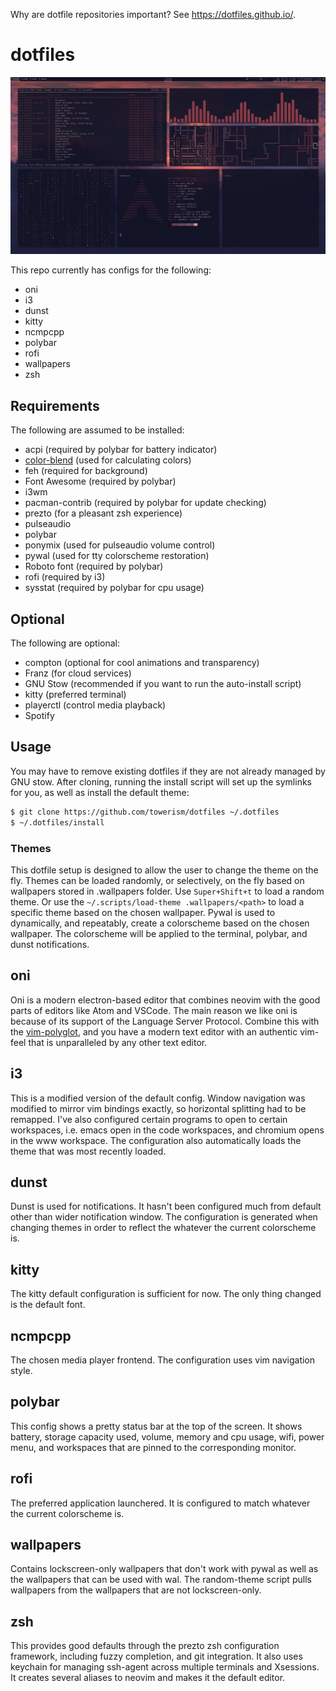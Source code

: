 Why are dotfile repositories important? See https://dotfiles.github.io/.

# dotfiles

![alt text](screenshots/elias-forest-theme.png "screenshot")

This repo currently has configs for the following:

- oni
- i3
- dunst
- kitty
- ncmpcpp
- polybar
- rofi
- wallpapers
- zsh

## Requirements

The following are assumed to be installed:

- acpi (required by polybar for battery indicator)
- [color-blend](https://www.github.com/towerism/color-blend) (used for calculating colors)
- feh (required for background)
- Font Awesome (required by polybar)
- i3wm
- pacman-contrib (required by polybar for update checking)
- prezto (for a pleasant zsh experience)
- pulseaudio
- polybar
- ponymix (used for pulseaudio volume control)
- pywal (used for tty colorscheme restoration)
- Roboto font (required by polybar)
- rofi (required by i3)
- sysstat (required by polybar for cpu usage)

## Optional

The following are optional:

- compton (optional for cool animations and transparency)
- Franz (for cloud services)
- GNU Stow (recommended if you want to run the auto-install script)
- kitty (preferred terminal)
- playerctl (control media playback)
- Spotify

## Usage

You may have to remove existing dotfiles if they are not already managed by GNU
stow. After cloning, running the install script will set up the symlinks for
you, as well as install the default theme:

``` bash
$ git clone https://github.com/towerism/dotfiles ~/.dotfiles
$ ~/.dotfiles/install
```

### Themes

This dotfile setup is designed to allow the user to change the theme on the fly.
Themes can be loaded randomly, or selectively, on the fly based on wallpapers
stored in .wallpapers folder. Use `Super+Shift+t` to load a random theme. Or use
the `~/.scripts/load-theme .wallpapers/<path>` to load a specific theme based
on the chosen wallpaper. Pywal is used to dynamically, and repeatably, create a
colorscheme based on the chosen wallpaper. The colorscheme will be applied to the
terminal, polybar, and dunst notifications.

## oni

Oni is a modern electron-based editor that combines neovim with the good parts of
editors like Atom and VSCode. The main reason we like oni is because of its support
of the Language Server Protocol. Combine this with the 
[vim-polyglot](https://www.github.com/sheerun/vim-polyglot), and you have a modern
text editor with an authentic vim-feel that is unparalleled by any other text editor.

## i3

This is a modified version of the default config. Window navigation was modified
to mirror vim bindings exactly, so horizontal splitting had to be remapped. I've
also configured certain programs to open to certain workspaces, i.e. emacs open
in the code workspaces, and chromium opens in the www workspace. The
configuration also automatically loads the theme that was most recently loaded.

## dunst

Dunst is used for notifications. It hasn't been configured much from default
other than wider notification window. The configuration is generated when
changing themes in order to reflect the whatever the current colorscheme is.

## kitty

The kitty default configuration is sufficient for now. The only thing changed is
the default font.

## ncmpcpp

The chosen media player frontend. The configuration uses vim navigation style.

## polybar

This config shows a pretty status bar at the top of the screen. It shows
battery, storage capacity used, volume, memory and cpu usage, wifi, power menu,
and workspaces that are pinned to the corresponding monitor.

## rofi

The preferred application launchered. It is configured to match whatever the
current colorscheme is.

## wallpapers

Contains lockscreen-only wallpapers that don't work with pywal as well as the
wallpapers that can be used with wal. The random-theme script pulls wallpapers
from the wallpapers that are not lockscreen-only.

## zsh

This provides good defaults through the prezto zsh configuration framework,
including fuzzy completion, and git integration. It also uses keychain for
managing ssh-agent across multiple terminals and Xsessions. It creates several
aliases to neovim and makes it the default editor.


